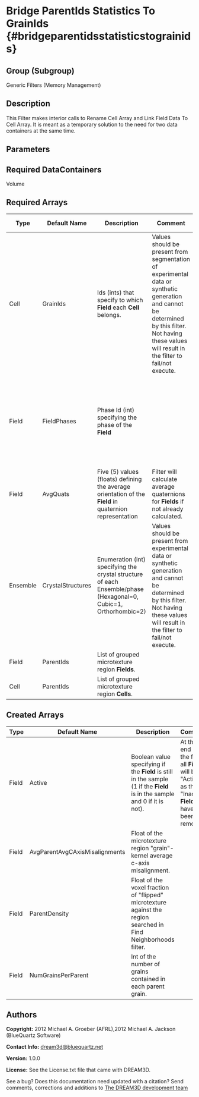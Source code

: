 Bridge ParentIds Statistics To GrainIds {#bridgeparentidsstatisticstograinids}
======

## Group (Subgroup) ##
Generic Filters (Memory Management)

## Description ##
This Filter makes interior calls to Rename Cell Array and Link Field Data To Cell Array.  It is meant as a temporary solution to the need for two data containers at the same time.


## Parameters ##

## Required DataContainers ##
Volume

## Required Arrays ##

| Type | Default Name | Description | Comment | Filters Known to Create Data |
|------|--------------|-------------|---------|-----|
| Cell | GrainIds | Ids (ints) that specify to which **Field** each **Cell** belongs. | Values should be present from segmentation of experimental data or synthetic generation and cannot be determined by this filter. Not having these values will result in the filter to fail/not execute. | Segment Fields (Misorientation, C-Axis Misorientation, Scalar) (Reconstruction), Read Dx File (IO), Read Ph File (IO), Pack Primary Phases (SyntheticBuilding), Insert Precipitate Phases (SyntheticBuilding), Establish Matrix Phase (SyntheticBuilding) |
| Field | FieldPhases | Phase Id (int) specifying the phase of the **Field**| | Find Field Phases (Generic), Read Field Info File (IO), Pack Primary Phases (SyntheticBuilding), Insert Precipitate Phases (SyntheticBuilding), Establish Matrix Phase (SyntheticBuilding) |
| Field | AvgQuats | Five (5) values (floats) defining the average orientation of the **Field** in quaternion representation | Filter will calculate average quaternions for **Fields** if not already calculated. | Find Field Average Orientations (Statistics) |
| Ensemble | CrystalStructures | Enumeration (int) specifying the crystal structure of each Ensemble/phase (Hexagonal=0, Cubic=1, Orthorhombic=2) | Values should be present from experimental data or synthetic generation and cannot be determined by this filter. Not having these values will result in the filter to fail/not execute. | Read H5Ebsd File (IO), Read Ensemble Info File (IO), Initialize Synthetic Volume (SyntheticBuilding) |  
| Field | ParentIds | List of grouped microtexture region **Fields**. |  | Identify MicroTexture (Reconstruction) |
| Cell | ParentIds | List of grouped microtexture region **Cells**.  |  |  Identify MicroTexture (Reconstruction) |

## Created Arrays ##

| Type | Default Name | Description | Comment |
|------|--------------|-------------|---------|
| Field | Active | Boolean value specifying if the **Field** is still in the sample (1 if the **Field** is in the sample and 0 if it is not). | At the end of the filter, all **Fields** will be "Active" as the "Inactive" **Fields** will have been removed.  |  
| Field | AvgParentAvgCAxisMisalignments| Float of the microtexture region "grain"-kernel average c-axis misalignment. |  |  
| Field | ParentDensity | Float of the voxel fraction of "flipped" microtexture against the region searched in Find Neighborhoods filter. | |  
| Field | NumGrainsPerParent | Int of the number of grains contained in each parent grain. |  |


## Authors ##

**Copyright:** 2012 Michael A. Groeber (AFRL),2012 Michael A. Jackson (BlueQuartz Software)

**Contact Info:** dream3d@bluequartz.net

**Version:** 1.0.0

**License:**  See the License.txt file that came with DREAM3D.




See a bug? Does this documentation need updated with a citation? Send comments, corrections and additions to [The DREAM3D development team](mailto:dream3d@bluequartz.net?subject=Documentation%20Correction)

